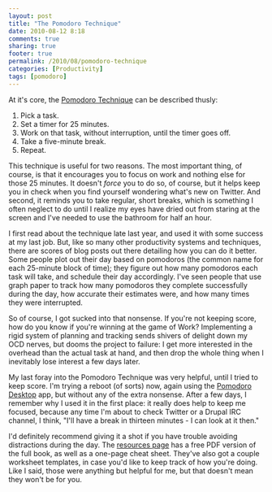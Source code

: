 ```yaml
---
layout: post
title: "The Pomodoro Technique"
date: 2010-08-12 8:18
comments: true
sharing: true
footer: true
permalink: /2010/08/pomodoro-technique
categories: [Productivity]
tags: [pomodoro]
---
```

At it's core, the [Pomodoro Technique](http://www.pomodorotechnique.com/) can be described thusly:

1. Pick a task.
2. Set a timer for 25 minutes.
3. Work on that task, without interruption, until the timer goes off.
4. Take a five-minute break.
5. Repeat.

This technique is useful for two reasons. The most important thing, of course, is that it encourages you to focus on work and nothing else for those 25 minutes. It doesn't *force* you to do so, of course, but it helps keep you in check when you find yourself wondering what's new on Twitter. And second, it reminds you to take regular, short breaks, which is something I often neglect to do until I realize my eyes have dried out from staring at the screen and I've needed to use the bathroom for half an hour.

I first read about the technique late last year, and used it with some success at my last job. But, like so many other productivity systems and techniques, there are scores of blog posts out there detailing how you can do it better. Some people plot out their day based on pomodoros (the common name for each 25-minute block of time); they figure out how many pomodoros each task will take, and schedule their day accordingly. I've seen people that use graph paper to track how many pomodoros they complete successfully during the day, how accurate their estimates were, and how many times they were interrupted.

So of course, I got sucked into that nonsense. If you're not keeping score, how do you know if you're winning at the game of Work? Implementing a rigid system of planning and tracking sends shivers of delight down my OCD nerves, but dooms the project to failure: I get more interested in the overhead than the actual task at hand, and then drop the whole thing when I inevitably lose interest a few days later.

My last foray into the Pomodoro Technique was very helpful, until I tried to keep score. I'm trying a reboot (of sorts) now, again using the [Pomodoro Desktop](http://pomodoro.ugolandini.com/) app, but without any of the extra nonsense. After a few days, I remember why I used it in the first place: it really does help to keep me focused, because any time I'm about to check Twitter or a Drupal IRC channel, I think, "I'll have a break in thirteen minutes - I can look at it then." 

I'd definitely recommend giving it a shot if you have trouble avoiding distractions during the day. The [resources page](http://www.pomodorotechnique.com/resources.html) has a free PDF version of the full book, as well as a one-page cheat sheet. They've also got a couple worksheet templates, in case you'd like to keep track of how you're doing. Like I said, those were anything but helpful for me, but that doesn't mean they won't be for you.